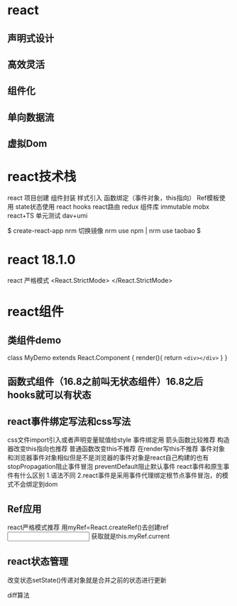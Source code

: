 # react
## 声明式设计
## 高效灵活
## 组件化
## 单向数据流
## 虚拟Dom
# react技术栈
 react 项目创建 组件封装 样式引入 函数绑定（事件对象，this指向） Ref模板使用 state状态使用
react hooks react路由 redux 组件库 immutable mobx react+TS 单元测试 dav+umi
<!-- 脚手架快速上手 -->
$ create-react-app 
nrm 切换镜像 nrm use npm  | nrm use taobao $
# react 18.1.0
react 严格模式
 <React.StrictMode>
    <App />
  </React.StrictMode>
# react组件
## 类组件demo
class MyDemo extends React.Component {
  render(){
    return `<div></div>`
  }
}
## 函数式组件（16.8之前叫无状态组件）16.8之后hooks就可以有状态

## react事件绑定写法和css写法
css文件import引入或者声明变量赋值给style
事件绑定用
箭头函数比较推荐
构造器改变this指向也推荐
普通函数改变this不推荐
在render写this不推荐
事件对象
和浏览器事件对象相似但是不是浏览器的事件对象是react自己构建的也有stopPropagation阻止事件冒泡
preventDefault阻止默认事件
react事件和原生事件有什么区别
1.语法不同 2.react事件是采用事件代理绑定根节点事件冒泡，的模式不会绑定到dom
## Ref应用
react严格模式推荐
用myRef=React.createRef()去创建ref  <input ref={this.myRef}/>
获取就是this.myRef.current
## react状态管理
改变状态setState()传递对象就是合并之前的状态进行更新
<!-- 列表渲染map需要加key -->
diff算法